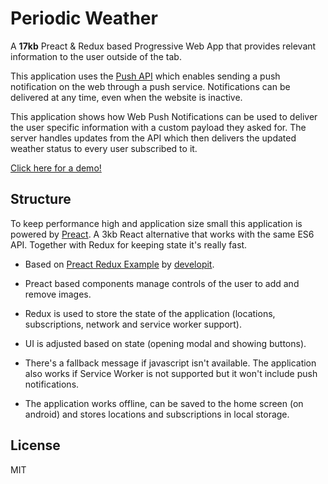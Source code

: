 # Periodic Weather

A **17kb** Preact & Redux based Progressive Web App that provides relevant information to the user outside of the tab.

This application uses the [Push API](https://www.w3.org/TR/push-api/) which enables sending a push notification on the web through a push service. Notifications can be delivered at any time, even when the website is inactive.

This application shows how Web Push Notifications can be used to deliver the user specific information with a custom payload they asked for. The server handles updates from the API which then delivers the updated weather status to every user subscribed to it.

[Click here for a demo!](https://use-the-platform.com/periodic-weather)

## Structure
To keep performance high and application size small this application is powered by [Preact](https://github.com/developit/preact/). A 3kb React alternative that works with the same ES6 API. Together with Redux for keeping state it's really fast.

* Based on [Preact Redux Example](https://github.com/developit/preact-redux-example) by [developit](https://github.com/developit).

* Preact based components manage controls of the user to add and remove images.

* Redux is used to store the state of the application (locations, subscriptions, network and service worker support).

* UI is adjusted based on state (opening modal and showing buttons).

* There's a fallback message if javascript isn't available. The application also works if Service Worker is not supported but it won't include push notifications.

* The application works offline, can be saved to the home screen (on android) and stores locations and subscriptions in local storage.

## License

MIT
